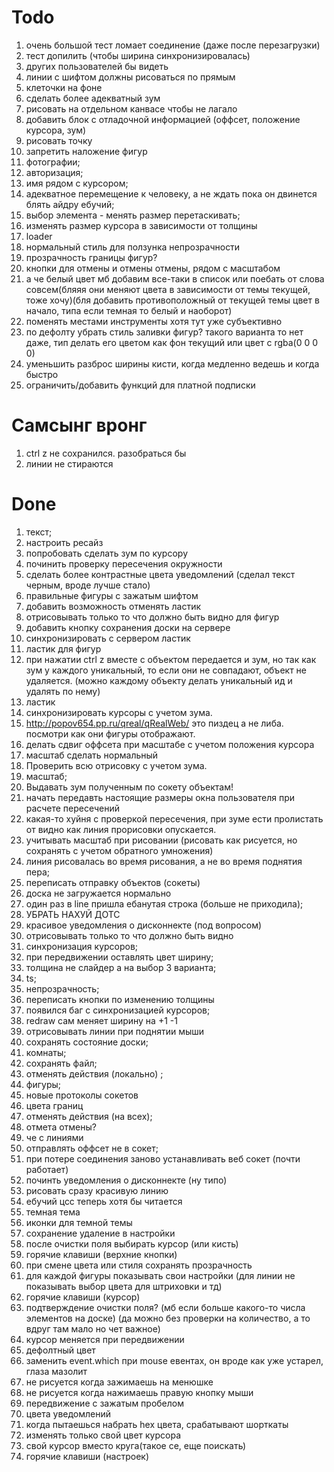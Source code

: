 # Todo

1.  очень большой тест ломает соединение (даже после перезагрузки)
2.  тест допилить (чтобы ширина синхронизировалась)
3.  других пользователей бы видеть
4.  линии с шифтом должны рисоваться по прямым
5.  клеточки на фоне
6.  сделать более адекватный зум
7.  рисовать на отдельном канвасе чтобы не лагало
8.  добавить блок с отладочной информацией (оффсет, положение курсора, зум)
9.  рисовать точку
10. запретить наложение фигур
11. фотографии;
12. авторизация;
13. имя рядом с курсором;
14. адекватное перемещение к человеку, а не ждать пока он двинется блять айдру ебучий;
15. выбор элемента - менять размер перетаскивать;
16. изменять размер курсора в зависимости от толщины
17. loader
18. нормальный стиль для ползунка непрозрачности
19. прозрачность границы фигур?
20. кнопки для отмены и отмены отмены, рядом с масштабом
21. а че белый цвет мб добавим все-таки в список или поебать от слова совсем(бляяя они меняют цвета в зависимости от темы текущей, тоже хочу)(бля добавить противоположный от текущей темы цвет в начало, типа если темная то белый и наоборот)
22. поменять местами инструменты хотя тут уже субъективно
23. по дефолту убрать стиль заливки фигур? такого варианта то нет даже, тип делать его цветом как фон текущий или цвет с rgba(0 0 0 0)
24. уменьшить разброс ширины кисти, когда медленно ведешь и когда быстро
25. ограничить/добавить функций для платной подписки

# Самсынг вронг

1. ctrl z не сохранился. разобраться бы
2. линии не стираются

# Done

1.  текст;
2.  настроить ресайз
3.  попробовать сделать зум по курсору
4.  починить проверку пересечения окружности
5.  сделать более контрастные цвета уведомлений (сделал текст черным, вроде лучше стало)
6.  правильные фигуры с зажатым шифтом
7.  добавить возможность отменять ластик
8.  отрисовывать только то что должно быть видно для фигур
9.  добавить кнопку сохранения доски на сервере
10. синхронизировать с сервером ластик
11. ластик для фигур
12. при нажатии ctrl z вместе с объектом передается и зум, но так как зум у каждого уникальный, то если они не совпадают, объект не удаляется. (можно каждому объекту делать уникальный ид и удалять по нему)
13. ластик
14. синхронизировать курсоры с учетом зума.
15. http://popov654.pp.ru/qreal/qRealWeb/ это пиздец а не либа. посмотри как они фигуры отображают.
16. делать сдвиг оффсета при масштабе с учетом положения курсора
17. масштаб сделать нормальный
18. Проверить всю отрисовку с учетом зума.
19. масштаб;
20. Выдавать зум полученным по сокету объектам!
21. начать передавть настоящие размеры окна пользователя при расчете пересечений
22. какая-то хуйня с проверкой пересечения, при зуме ести пролистать от видно как линия прорисовки опускается.
23. учитывать масштаб при рисовании (рисовать как рисуется, но сохранять с учетом обратного умножения)
24. линия рисовалась во время рисования, а не во время поднятия пера;
25. переписать отправку объектов (сокеты)
26. доска не загружается нормально
27. один раз в line пришла ебанутая строка (больше не приходила);
28. УБРАТЬ НАХУЙ ДОТС
29. красивое уведомления о дисконнекте (под вопросом)
30. отрисовывать только то что должно быть видно
31. синхронизация курсоров;
32. при передвижении оставлять цвет ширину;
33. толщина не слайдер а на выбор 3 варианта;
34. ts;
35. непрозрачность;
36. переписать кнопки по изменению толщины
37. появился баг с синхронизацией курсоров;
38. redraw сам меняет ширину на +1 -1
39. отрисовывать линии при поднятии мыши
40. сохранять состояние доски;
41. комнаты;
42. сохранять файл;
43. отменять действия (локально) ;
44. фигуры;
45. новые протоколы сокетов
46. цвета границ
47. отменять действия (на всех);
48. отмета отмены?
49. че с линиями
50. отправлять оффсет не в сокет;
51. при потере соединения заново устанавливать веб сокет (почти работает)
52. починть уведомления о дисконнекте (ну типо)
53. рисовать сразу красивую линию
54. ебучий цсс теперь хотя бы читается
55. темная тема
56. иконки для темной темы
57. сохранение удаление в настройки
58. после очистки поля выбирать курсор (или кисть)
59. горячие клавиши (верхние кнопки)
60. при смене цвета или стиля сохранять прозрачность
61. для каждой фигуры показывать свои настройки (для линии не показывать выбор цвета для штриховки и тд)
62. горячие клавиши (курсор)
63. подтверждение очистки поля? (мб если больше какого-то числа элементов на доске) (да можно без проверки на количество, а то вдруг там мало но чет важное)
64. курсор меняется при передвижении
65. дефолтный цвет
66. заменить event.which при mouse евентах, он вроде как уже устарел, глаза мазолит
67. не рисуется когда зажимаешь на менюшке
68. не рисуется когда нажимаешь правую кнопку мыши
69. передвижение с зажатым пробелом
70. цвета уведомлений
71. когда пытаешься набрать hex цвета, срабатывают шорткаты
72. изменять только свой цвет курсора
73. свой курсор вместо круга(такое се, еще поискать)
74. горячие клавиши (настроек)
